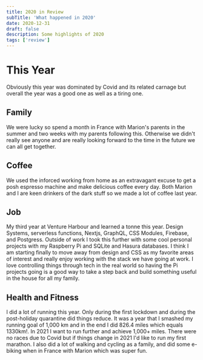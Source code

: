 ```yaml
---
title: 2020 in Review
subTitle: 'What happened in 2020'
date: 2020-12-31
draft: false
description: Some highlights of 2020
tags: ['review']
---
```


# This Year

Obviously this year was dominated by Covid and its related carnage but overall the year was a good one as well as a tiring one.


## Family

We were lucky so spend a month in France with Marion's parents in the summer and two weeks with my parents following this. Otherwise we didn't really see anyone and are really looking forward to the time in the future we can all get together.

## Coffee

We used the inforced working from home as an extravagant excuse to get a posh espresso machine and make delicious coffee every day. Both Marion and I are keen drinkers of the dark stuff so we made a lot of coffee last year.

## Job

My third year at Venture Harbour and learned a tonne this year. Design Systems, serverless functions, Nextjs, GraphQL, CSS Modules, Firebase, and Postgress. Outside of work I took this further with some cool personal projects with my Raspberry Pi and SQLite and Hasura databases. I think I am starting finally to move away from design and CSS as my favorite areas of interest and really enjoy working with the stack we have going at work. I love controlling things through tech in the real world so having the Pi projects going is a good way to take a step back and build something useful in the house for all my family.

## Health and Fitness

I did a lot of running this year. Only during the first lockdown and during the post-holiday quarantine did things reduce. It was a year that I smashed my running goal of 1,000 km and in the end I did 826.4 miles which equals 1330km!. In 2021 I want to run further and achieve 1,000+ miles. There were no races due to Covid but if things change in 2021 I'd like to run my first marathon. I also did a lot of walking and cycling as a family, and did some e-biking when in France with Marion which was super fun.
